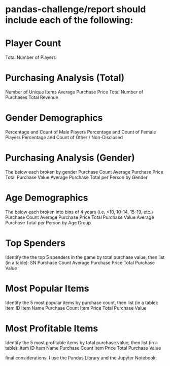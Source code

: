 # pandas-challenge/report should include each of the following:

# Player Count
Total Number of Players
# Purchasing Analysis (Total)
Number of Unique Items
Average Purchase Price
Total Number of Purchases
Total Revenue
# Gender Demographics
  Percentage and Count of Male Players
  Percentage and Count of Female Players
  Percentage and Count of Other / Non-Disclosed
# Purchasing Analysis (Gender)
  The below each broken by gender 
  Purchase Count
  Average Purchase Price
  Total Purchase Value
  Average Purchase Total per Person by Gender
# Age Demographics
  The below each broken into bins of 4 years (i.e. <10, 10-14, 15-19, etc.) 
  Purchase Count
  Average Purchase Price
  Total Purchase Value
  Average Purchase Total per Person by Age Group
# Top Spenders
  Identify the the top 5 spenders in the game by total purchase value, then list (in a table): 
  SN
  Purchase Count
  Average Purchase Price
  Total Purchase Value
# Most Popular Items
  Identify the 5 most popular items by purchase count, then list (in a table): 
  Item ID
  Item Name
  Purchase Count
  Item Price
  Total Purchase Value
# Most Profitable Items
  Identify the 5 most profitable items by total purchase value, then list (in a table): 
  Item ID
  Item Name
  Purchase Count
  Item Price
  Total Purchase Value
  
final considerations:
I use the Pandas Library and the Jupyter Notebook.
